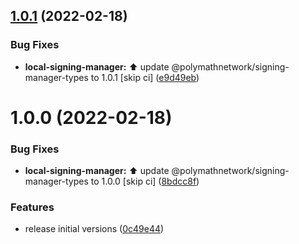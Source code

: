 ## [1.0.1](https://github.com/PolymathNetwork/signing-managers/compare/@polymathnetwork/local-signing-manager@1.0.0...@polymathnetwork/local-signing-manager@1.0.1) (2022-02-18)


### Bug Fixes

* **local-signing-manager:** :arrow_up: update @polymathnetwork/signing-manager-types to 1.0.1 [skip ci] ([e9d49eb](https://github.com/PolymathNetwork/signing-managers/commit/e9d49eb92a42cc9018138aeeb0e361ac298758c5))

# 1.0.0 (2022-02-18)


### Bug Fixes

* **local-signing-manager:** :arrow_up: update @polymathnetwork/signing-manager-types to 1.0.0 [skip ci] ([8bdcc8f](https://github.com/PolymathNetwork/signing-managers/commit/8bdcc8f8030fda8d4f628109c93ff0c63404ea0f))


### Features

* release initial versions ([0c49e44](https://github.com/PolymathNetwork/signing-managers/commit/0c49e441b4e68df3a9cc3985b11ade0de0a0f2a3))

